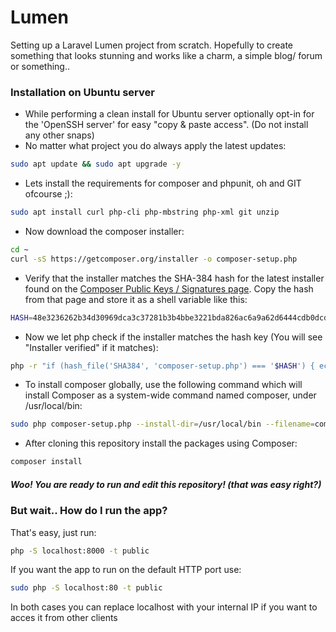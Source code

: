 # Lumen
Setting up a Laravel Lumen project from scratch.
Hopefully to create something that looks stunning and works like a charm, a simple blog/ forum or something..

### Installation on Ubuntu server
- While performing a clean install for Ubuntu server optionally opt-in for the 'OpenSSH server' for easy "copy & paste access". (Do not install any other snaps)
- No matter what project you do always apply the latest updates:
```sh
sudo apt update && sudo apt upgrade -y
``` 
- Lets install the requirements for composer and phpunit, oh and GIT ofcourse ;):
```sh
sudo apt install curl php-cli php-mbstring php-xml git unzip
```
- Now download the composer installer:
```sh
cd ~
curl -sS https://getcomposer.org/installer -o composer-setup.php
```
- Verify that the installer matches the SHA-384 hash for the latest installer found on the [Composer Public Keys / Signatures page](https://composer.github.io/pubkeys.html). Copy the hash from that page and store it as a shell variable like this:
```sh
HASH=48e3236262b34d30969dca3c37281b3b4bbe3221bda826ac6a9a62d6444cdb0dcd0615698a5cbe587c3f0fe57a54d8f5
```
- Now we let php check if the installer matches the hash key (You will see "Installer verified" if it matches):
```sh
php -r "if (hash_file('SHA384', 'composer-setup.php') === '$HASH') { echo 'Installer verified'; } else { echo 'Installer corrupt'; unlink('composer-setup.php'); } echo PHP_EOL;"
```
- To install composer globally, use the following command which will install Composer as a system-wide command named composer, under /usr/local/bin:
```sh
sudo php composer-setup.php --install-dir=/usr/local/bin --filename=composer
```
- After cloning this repository install the packages using Composer: 
```sh
composer install
```

##### Woo! You are ready to run and edit this repository! (that was easy right?)

### But wait.. How  do I run the app?
That's easy, just run: 
```sh
php -S localhost:8000 -t public
```

If you want the app to run on the default HTTP port use:
```sh
sudo php -S localhost:80 -t public
```

In both cases you can replace localhost with your internal IP if you want to acces it from other clients